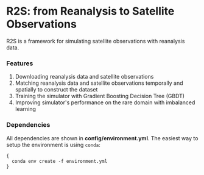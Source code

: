 # R2S: from Reanalysis to Satellite Observations

R2S is a framework for simulating satellite observations with reanalysis data.

### Features

1. Downloading reanalysis data and satellite observations
2. Matching reanalysis data and satellite observations temporally and spatially to construct the dataset
3. Training the simulator with Gradient Boosting Decision Tree (GBDT)
4. Improving simulator's performance on the rare domain with imbalanced learning

### Dependencies

All dependencies are shown in **config/environment.yml**. The easiest way to setup the environment is using `conda`:
```
{
  conda env create -f environment.yml
}
```
